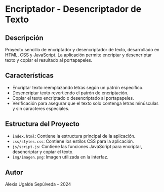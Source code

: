 # Encriptador - Desencriptador de Texto

## Descripción

Proyecto sencillo de encriptador y desencriptador de texto, desarrollado en HTML, CSS y JavaScript. La aplicación permite encriptar y desencriptar texto y copiar el resultado al portapapeles.

## Características

- Encriptar texto reemplazando letras según un patrón específico.
- Desencriptar texto revertiendo el patrón de encriptación.
- Copiar el texto encriptado o desencriptado al portapapeles.
- Verificación para asegurar que el texto solo contenga letras minúsculas y sin caracteres especiales.

## Estructura del Proyecto

- `index.html`: Contiene la estructura principal de la aplicación.
- `css/styles.css`: Contiene los estilos CSS para la aplicación.
- `js/script.js`: Contiene las funciones JavaScript para encriptar, desencriptar y copiar el texto.
- `img/imagen.png`: Imagen utilizada en la interfaz.


## Autor

Alexis Ugalde Sepúlveda - 2024
